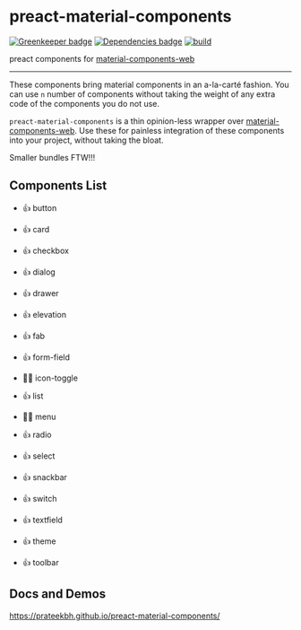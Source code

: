 # preact-material-components
[![Greenkeeper badge](https://badges.greenkeeper.io/prateekbh/preact-material-components.svg)](https://greenkeeper.io/)
[![Dependencies badge](https://david-dm.org/prateekbh/preact-material-components.svg)](https://david-dm.org/)
[![build](https://api.travis-ci.org/prateekbh/preact-material-components.svg?branch=master)](https://api.travis-ci.org/prateekbh/preact-material-components.svg?branch=master)

preact components for [material-components-web](https://github.com/material-components/material-components-web)

---
These components bring material components in an a-la-carté fashion.
You can use `n` number of components without taking the weight of any extra code of the components you do not use.

`preact-material-components` is a thin opinion-less wrapper over [material-components-web](https://github.com/material-components/material-components-web/tree/master/packages). Use these for painless integration of these components into your project, without taking the bloat.

Smaller bundles FTW!!!


## Components List
- 👍 button

- 👍 card

- 👍 checkbox

- 👍 dialog

- 👍 drawer

- 👍 elevation

- 👍 fab

- 👍 form-field

- 👎🏽 icon-toggle

- 👍 list

- 👎🏽 menu

- 👍 radio

- 👍 select

- 👍 snackbar

- 👍 switch

- 👍 textfield

- 👍 theme

- 👍 toolbar

## Docs and Demos
https://prateekbh.github.io/preact-material-components/